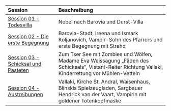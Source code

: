 | Session | Beschreibung |
|:------------|:----------------|
| [Session 01 - Todesvilla](https://lolindhir.github.io/PnP/campaigns/strahd/sessions/session001) | Nebel nach Barovia und Durst-Villa |
| [Session 02 - Die erste Begegnung](https://lolindhir.github.io/PnP/campaigns/strahd/sessions/session002) | Barovia-Stadt, Ireena und Ismark Koljanovich, Vampir-Sohn des Pfarrers und erste Begegnung mit Strahd |
| [Session 03 - Schicksal und Pasteten](https://lolindhir.github.io/PnP/campaigns/strahd/sessions/session003) | Zum Tser See mit Zombies und Wölfen, Madame Eva Weissagung „Fäden des Schicksals“, Vistani-Reiter Richtung Vallaki, Kinderrettung vor Mühlen-Vetteln |
| [Session 04 - Austreibungen](https://lolindhir.github.io/PnP/campaigns/strahd/sessions/session004) | Vallaki, Kirche St. Andral, Waisenhaus, Blinskis Spielzeugladen, Sargbauer Hendrick van der Vaart, Vampirin mit goldener Totenkopfmaske |
